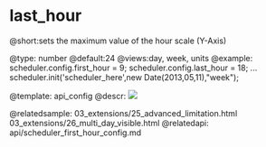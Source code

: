 last_hour
=============

@short:sets the maximum value of the hour scale (Y-Axis)
	
@type: number
@default:24
@views:day, week, units
@example:
scheduler.config.first_hour = 9;
scheduler.config.last_hour = 18;
...
scheduler.init('scheduler_here',new Date(2013,05,11),"week");


@template:	api_config
@descr:
<img src="api/dayView_properties.png"/>


@relatedsample:
	03_extensions/25_advanced_limitation.html
    03_extensions/26_multi_day_visible.html
@relatedapi:
	api/scheduler_first_hour_config.md  
    

	

